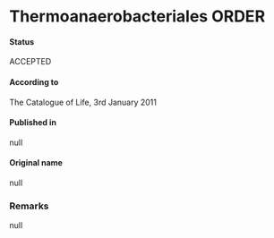Thermoanaerobacteriales ORDER
=======

#### Status
ACCEPTED

#### According to
The Catalogue of Life, 3rd January 2011

#### Published in
null

#### Original name
null

### Remarks
null